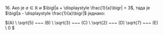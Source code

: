 $16.$ Ако је ${a} \in \mathbb{R}$ и $\bigl|a + \displaystyle \frac{1}{a}\bigr| = 3$, тада је $\bigl|a - \displaystyle \frac{1}{a}\bigr|$ једнако:

$(A) \ \sqrt{5} ~~~ (B) \ \sqrt{3} ~~~ (C) \ \sqrt{2} ~~~ (D) \sqrt{7} ~~~ (E) \ 0 $ 